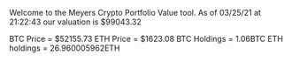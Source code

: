 Welcome to the Meyers Crypto Portfolio Value tool. 
As of 03/25/21 at 21:22:43 our valuation is $99043.32 

BTC Price = $52155.73
 ETH Price = $1623.08
BTC Holdings = 1.06BTC
 ETH holdings = 26.960005962ETH 
